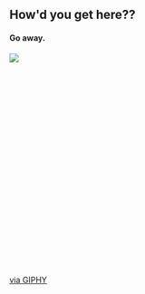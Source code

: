 ## How'd you get here??

#### Go away.

<div style="width:100%;height:0;padding-bottom:75%;position:relative;">
<img src="https://i.giphy.com/media/YSeWtruZU3jS5dnRfh/giphy.webp">
</img>
</div>
<p>
<a href="https://giphy.com/gifs/reaction-mood-YSeWtruZU3jS5dnRfh">via GIPHY
</a>
</p>